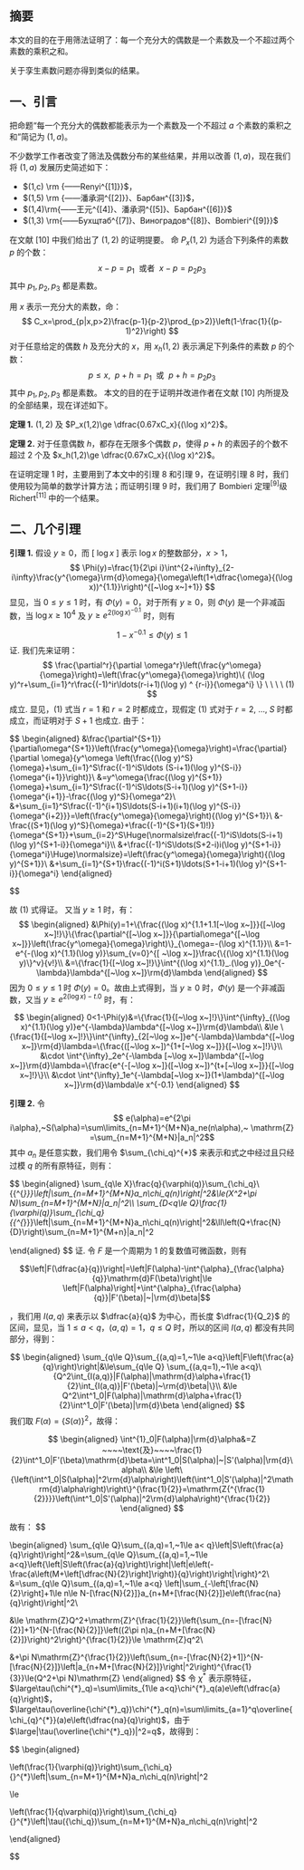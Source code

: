 ## 摘要

本文的目的在于用筛法证明了：每一个充分大的偶数是一个素数及一个不超过两个素数的乘积之和。

关于孪生素数问题亦得到类似的结果。
## 一、引言

把命题“每一个充分大的偶数都能表示为一个素数及一个不超过 $a$ 个素数的乘积之和”简记为 $(1,a)$。

不少数学工作者改变了筛法及偶数分布的某些结果，并用以改善 $(1,a)$，现在我们将 $(1,a)$ 发展历史简述如下：

- $(1,c) \rm {——Renyi^{[1]}}$，
- $(1,5) \rm {——潘承洞^{[2]}}、Барбан^{[3]}$，
- $(1,4)\rm{——王元^{[4]}、潘承洞^{[5]}、Барбан^{[6]}}$
- $(1,3) \rm{——Бyxщтаб^{[7]}、Bиноградов^{[8]}、Bombieri^{[9]}}$

在文献 $[10]$ 中我们给出了 $(1,2)$ 的证明提要。
命 $P_x(1,2)$ 为适合下列条件的素数 $p$ 的个数：
$$
x-p=p_1 \ \ \mathsf{或者}  \ \ x-p=p_2p_3
$$
其中 $p_1,p_2,p_3$ 都是素数。

用 $x$ 表示一充分大的素数，命：
$$
C_x=\prod_{p|x,p>2}\frac{p-1}{p-2}\prod_{p>2)}\left(1-\frac{1}{(p-1)^2}\right)
$$
对于任意给定的偶数 $h$ 及充分大的 $x$，用 $x_h(1,2)$ 表示满足下列条件的素数 $p$ 的个数：
$$
p\le x,~~p+h=p_1~~\mathsf{或}~~p+h=p_2p_3
$$
其中 $p_1,p_2,p_3$ 都是素数。
本文的目的在于证明并改进作者在文献 $[10]$ 内所提及的全部结果，现在详述如下。

**定理 1.**  $(1,2)$ 及 $P_x(1,2)\ge \dfrac{0.67xC_x}{(\log x)^2}$。

**定理 2.**  对于任意偶数 $h$，都存在无限多个偶数 $p$，使得 $p+h$ 的素因子的个数不超过 $2$ 个及 $x_h(1,2)\ge \dfrac{0.67xC_x}{(\log x)^2}$。

在证明定理 1 时，主要用到了本文中的引理 8 和引理 9，在证明引理 8 时，我们使用较为简单的数学计算方法；而证明引理 9 时，我们用了 Bombieri 定理$^{[9]}$级 Richert$^{[11]}$ 中的一个结果。

## 二、几个引理

**引理 1.**  假设 $y\ge 0$，而 $[~\log x~]$ 表示 $\log x$ 的整数部分，$x>1$，
$$
\Phi(y)=\frac{1}{2\pi i}\int^{2+i\infty}_{2-i\infty}\frac{y^{\omega}\rm{d}\omega}{\omega\left(1+\dfrac{\omega}{(\log x))^{1.1}}\right)^{[~\log x~]+1}}
$$
显见，当 $0\le y\le 1$ 时，有 $\Phi(y)=0$，对于所有 $y\ge 0$，则 $\Phi(y)$ 是一个非减函数，当 $\log x\ge 10^4$ 及 $y\ge e^{2(\log x)^{-0.1}}$ 时，则有

$$
1-x^{-0.1}\le \Phi(y)\le 1
$$
证. 我们先来证明：
$$
\frac{\partial^r}{\partial \omega^r}\left(\frac{y^\omega}{\omega}\right)=\left(\frac{y^\omega}{\omega}\right)\{ (\log y)^r+\sum_{i=1}^r\frac{(-1)^ir\ldots(r-i+1)(\log y) ^ {r-i}}{\omega^i} \} \ \ \ \ (1)
$$
成立. 显见，$(1)$ 式当 $r=1$ 和 $r=2$ 时都成立，现假定 $(1)$ 式对于 $r=2,~\ldots,~S$ 时都成立，而证明对于 $S+1$ 也成立. 由于：

$$
\begin{aligned}
&\frac{\partial^{S+1}}{\partial\omega^{S+1}}\left(\frac{y^\omega}{\omega}\right)=\frac{\partial}{\partial \omega}\{y^\omega \left(\frac{(\log y)^S}{\omega}+\sum_{i=1}^S\frac{(-1)^iS\ldots (S-i+1)(\log y)^{S-i}}{\omega^{i+1}}\right)\}\\
&=y^\omega\{\frac{(\log y)^{S+1}}{\omega}+\sum_{i=1}^S\frac{(-1)^iS\ldots(S-i+1)(\log y)^{S+1-i}}{\omega^{i+1}}-\frac{(\log y)^S}{\omega^2}\\
&+\sum_{i=1}^S\frac{(-1)^{i+1}S\ldots(S-i+1)(i+1)(\log y)^{S-i}}{\omega^{i+2}}\}=\left(\frac{y^\omega}{\omega}\right)\{(\log y)^{S+1}\}\\
&-\frac{(S+1)(\log y)^S}{\omega}+\frac{(-1)^{S+1}(S+1)!)}{\omega^{S+1}}+\sum_{i=2}^S\Huge(\normalsize\frac{(-1)^iS\ldots(S-i+1)(\log y)^{S+1-i}}{\omega^i}\\\\
&+\frac{(-1)^iS\ldots(S+2-i)i(\log y)^{S+1-i}}{\omega^i}\Huge)\normalsize\}=\left(\frac{y^\omega}{\omega}\right)\{(\log y)^{S+1}\}\\
&+\sum_{i=1}^{S+1}\frac{(-1)^i(S+1)\ldots(S+1-i+1)(\log y)^{S+1-i}}{\omega^i}
\end{aligned}

$$

故 $(1)$ 式得证。
又当 $y\ge 1$ 时，有：
$$
\begin{aligned}
&\Phi(y)=1+\{\frac{(\log x)^{1.1+1.1[~\log x~]}}{[~\log x~]!}\}\{\frac{\partial^{[~\log x~]}}{\partial\omega^{[~\log x~]}}\left(\frac{y^\omega}{\omega}\right)\}_{\omega=-(\log x)^{1.1}}\\
&=1-e^{-(\log x)^{1.1}(\log y)}\sum_{v=0}^{[ ~\log x~]}\frac{\{(\log x)^{1.1}(\log y)\}^v}{v!}\\
&=\{\frac{1}{[~\log x~]!}\}\int^{(\log x)^{1.1}_.(\log y)}_0e^{-\lambda}\lambda^{[~\log x~]}\rm{d}\lambda
\end{aligned}
$$
因为 $0\le y\le 1$ 时 $\Phi(y)=0$。故由上式得到，当 $y\ge 0$ 时，$\Phi(y)$ 是一个非减函数，又当 $y\ge e^{2(\log x)-t.0}$ 时，有：

$$
\begin{aligned}
0<1-\Phi(y)&=\{\frac{1}{[~\log x~]!}\}\int^{\infty}_{(\log x)^{1.1}(\log y)}e^{-\lambda}\lambda^{[~\log x~]}\rm{d}\lambda\\
&\le \{\frac{1}{[~\log x~]!}\}\int^{\infty}_{2[~\log x~]}e^{-\lambda}\lambda^{[~\log x~]}\rm{d}\lambda=\{\frac{([~\log x~])^{1+[~\log x~]}}{[~\log x~]!}\}\\
&\cdot \int^{\infty}_2e^{-\lambda [~\log x~]}\lambda^{[~\log x~]}\rm{d}\lambda=\{\frac{e^{-[~\log x~]}([~\log x~])^{t+[~\log x~]}}{[~\log x~]!}\}\\
&\cdot \int^{\infty}_1e^{-\lambda[~\log x~]}(1+\lambda)^{[~\log x~]}\rm{d}\lambda\le x^{-0.1}
\end{aligned}
$$


**引理 2.**  令 
$$
e(\alpha)=e^{2\pi i\alpha},~S(\alpha)=\sum\limits_{n=M+1}^{M+N}a_ne(n\alpha),~ \mathrm{Z} =\sum_{n=M+1}^{M+N}|a_n|^2$$
其中 $a_n$ 是任意实数，我们用令 $\sum_{\chi_q}^{*}$ 来表示和式之中经过且只经过模 $q$ 的所有原特征，则有：

$$
\begin{aligned}
\sum_{q\le X}\frac{q}{\varphi(q)}\sum_{\chi_q}\ {{^{*}}}\left|\sum_{n=M+1}^{M+N}a_n\chi_q(n)\right|^2&\le(X^2+\pi N)\sum_{n=M+1}^{M+N}|a_n|^2\\\\
\sum_{D<q\le Q}\frac{1}{\varphi(q)}\sum_{\chi_q} {{^{*}}}\left|\sum_{n=M+1}^{M+N}a_n\chi_q(n)\right|^2&\ll\left(Q+\frac{N}{D}\right)\sum_{n=M+1}^{M+n}|a_n|^2

\end{aligned}
$$
证. 令 $F$ 是一个周期为 $1$ 的复数值可微函数，则有 

$$\left|F(\dfrac{a}{q})\right|=\left|F(\alpha)-\int^{\alpha}_{\frac{\alpha}{q}}\mathrm{d}F(\beta)\right|\le \left|F(\alpha)\right|+\int^{\alpha}_{\frac{\alpha}{q}}|F'(\beta)|~|\rm{d}\beta|$$


，我们用 $I(a,q)$ 来表示以 $\dfrac{a}{q}$ 为中心，而长度 $\dfrac{1}{Q_2}$ 的区间，显见，当 $1\le a<q$，$(a,q)=1$，$q\le Q$ 时，所以的区间 $I(a,q)$ 都没有共同部分，得到：

$$
\begin{aligned}
\sum_{q\le Q}\sum_{(a,q)=1,~1\le a<q}\left|F\left(\frac{a}{q}\right)\right|&\le\sum_{q\le Q} \sum_{(a,q=1),~1\le a<q}\{Q^2\int_{I(a,q)}|F(\alpha)|\mathrm{d}\alpha+\frac{1}{2}\int_{I(a,q)}|F'(\beta)|~\rm{d}\beta|\}\\
&\le Q^2\int^1_0|F(\alpha)|\mathrm{d}\alpha+\frac{1}{2}\int^1_0|F'(\beta)|\rm{d}\beta
\end{aligned}
$$
我们取 $F(\alpha)=\{S(\alpha)\}^2$，故得：

$$
\begin{aligned}
\int^{1}_0|F(\alpha)|\rm{d}\alpha&=Z ~~~~\text{及}~~~~\frac{1}{2}\int^1_0|F'(\beta)\mathrm{d}\beta=\int^1_0|S(\alpha)|~|S'(\alpha)|\rm{d}\alpha\\
&\le \left\{\left(\int^1_0|S(\alpha)|^2\rm{d}\alpha\right)\left(\int^1_0|S'(\alpha)|^2\mathrm{d}\alpha\right)\right\}^{\frac{1}{2}}=\mathrm{Z{^{\frac{1}{2}}}}\left(\int^1_0|S'(\alpha)|^2\rm{d}\alpha\right)^{\frac{1}{2}}
\end{aligned}
$$

故有：
$$

\begin{aligned}
\sum_{q\le Q}\sum_{(a,q)=1,~1\le a< q}\left|S\left(\frac{a}{q}\right)\right|^2&=\sum_{q\le Q}\sum_{(a,q)=1,~1\le a<q}\left\{\left|S\left(\frac{a}{q}\right)\right|\left|e\left(-\frac{a\left(M+\left[\dfrac{N}{2}\right]\right)}{q}\right)\right|\right\}^2\\
&=\sum_{q\le Q}\sum_{(a,q)=1,~1\le a<q}
\left|\sum_{-\left[\frac{N}{2}\right]+1\le n\le N-[\frac{N}{2}]}a_{n+M+[\frac{N}{2}]}e\left(\frac{na}{q}\right)\right|^2\\

&\le \mathrm{Z}Q^2+\mathrm{Z}^{\frac{1}{2}}\left\{\sum_{n=-[\frac{N}{2}]+1}^{N-[\frac{N}{2}]}\left((2\pi n)a_{n+M+[\frac{N}{2}]}\right)^2\right\}^{\frac{1}{2}}\le \mathrm{Z}q^2\\

&+\pi N\mathrm{Z}^{\frac{1}{2}}\left(\sum_{n=-[\frac{N}{2}+1]}^{N-[\frac{N}{2}]}\left|a_{n+M+[\frac{N}{2}]}\right|^2\right)^{\frac{1}{3}}\le(Q^2+\pi N)\mathrm{Z}
\end{aligned}
$$
令 $\chi^{*}$ 表示原特征，$\large\tau(\chi^{*}_q)=\sum\limits_{1\le a<q}\chi^{*}_q(a)e\left(\dfrac{a}{q}\right)$，$\large\tau(\overline{\chi^{*}_q})\chi^{*}_q(n)=\sum\limits_{a=1}^q\overline{\chi_{q}^{*}}(a)e\left(\dfrac{na}{q}\right)$，由于 $\large|\tau(\overline{\chi^{*}_q})|^2=q$，故得到：

$$
\begin{aligned}

\left(\frac{1}{\varphi(q)}\right)\sum_{\chi_q}{}^{*}\left|\sum_{n=M+1}^{M+N}a_n\chi_q(n)\right|^2 

\le 

\left(\frac{1}{q\varphi(q)}\right)\sum_{\chi_q}{}^{*}\left|\tau({\chi_q})\sum_{n=M+1}^{M+N}a_n\chi_q(n)\right|^2

\end{aligned}

$$



